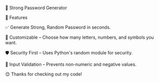 🔐 Strong Password Generator

🎯 Features

✅ Generate Strong, Random Password in seconds.

🎨 Customizable – Choose how many letters, numbers, and symbols you want.

🛡️ Security First – Uses Python's random module for security.

🚫 Input Validation – Prevents non-numeric and negative values.

😊 Thanks for checking out my code!




